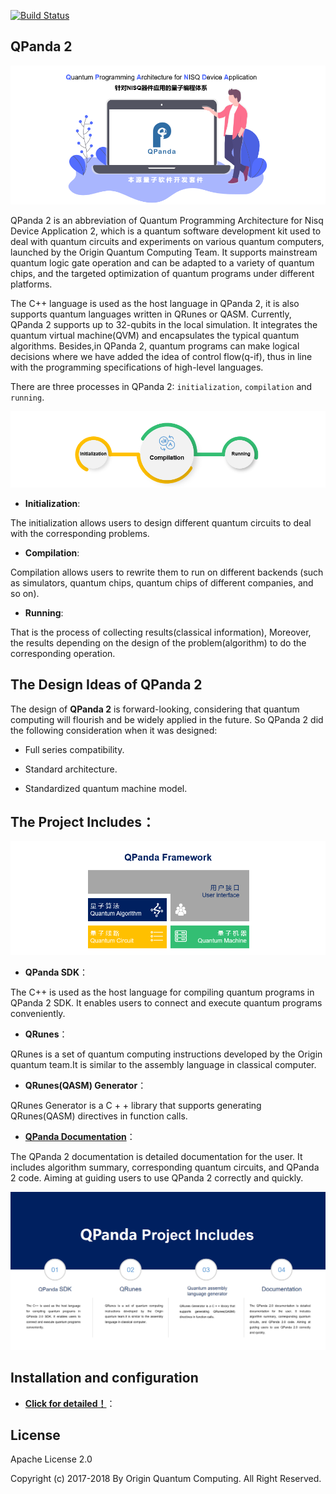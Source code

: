 [![Build Status](https://travis-ci.org/OriginQ/QPanda-2.svg?branch=master)](https://travis-ci.org/OriginQ/QPanda-2)

## QPanda 2


![图片: ](./QPanda-2.0.Documentation/img/1.png)

QPanda 2 is an abbreviation of Quantum Programming Architecture for Nisq Device Application 2, which is a quantum software development kit used to deal with quantum circuits and experiments on various quantum computers, launched by the Origin Quantum Computing Team. It supports mainstream quantum logic gate operation and can be adapted to a variety of quantum chips, and the targeted optimization of quantum programs under different platforms.

The C++ language is used as the host language in QPanda 2, it is also supports quantum languages ​​written in QRunes or QASM. Currently, QPanda 2 supports up to 32-qubits in the local simulation. It integrates the quantum virtual machine(QVM) and encapsulates the typical quantum algorithms. Besides,in QPanda 2, quantum programs can make logical decisions where we have added the idea of ​​control flow(q-if), thus in line with the programming specifications of high-level languages.

There are three processes in QPanda 2: `initialization`, `compilation` and `running`.

![图片: ](./QPanda-2.0.Documentation/img/2.png)

- **Initialization**:

The initialization allows users to design different quantum circuits to deal with the corresponding problems.

- **Compilation**:

Compilation allows users to rewrite them to run on different backends (such as simulators, quantum chips, quantum chips of different companies, and so on).

- **Running**:

That is the process of collecting results(classical information), Moreover, the results depending on the design of the problem(algorithm) to do the corresponding operation.











## The Design Ideas of QPanda 2


The design of **QPanda 2** is forward-looking, considering that quantum computing will flourish and be widely applied in the future. So QPanda 2 did the following consideration when it was designed:

- Full series compatibility.

- Standard architecture.

- Standardized quantum machine model.

## The Project Includes：


![图片](./QPanda-2.0.Documentation/img/3.png)



-   **QPanda SDK**：

The C++ is used as the host language for compiling quantum programs in QPanda 2 SDK. It enables users to connect and execute quantum programs conveniently.

-   **QRunes**：

QRunes is a set of quantum computing instructions developed by the Origin quantum team.It is similar to the assembly language in classical computer.

-   **QRunes(QASM) Generator**：

QRunes Generator is a C + + library that supports generating QRunes(QASM) directives in function calls.

-   **[QPanda Documentation](./QPanda-2.0.Documentation/README.md)**：


The QPanda 2 documentation is detailed documentation for the user. It includes algorithm summary, corresponding quantum circuits, and QPanda 2 code. Aiming at guiding users to use QPanda 2 correctly and quickly.

![图片](./QPanda-2.0.Documentation/img/4.png)


## Installation and configuration

-   **[Click for detailed！](./QPanda-2.0.Documentation/Doc/3.Installation_en.md)**：

 ## License
 Apache License 2.0


 Copyright (c) 2017-2018 By Origin Quantum Computing. All Right Reserved.
